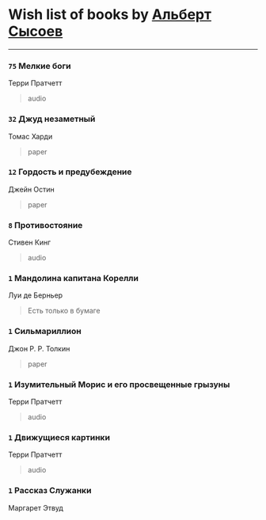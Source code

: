 # Wish list of books by [Альберт Сысоев](http://vk.com/id47446642)
---

### `75` Мелкие боги
Терри Пратчетт
> audio

### `32` Джуд незаметный
Томас Харди
> paper

### `12` Гордость и предубеждение
Джейн Остин
> paper

### `8` Противостояние
Стивен Кинг
> audio

### `1` Мандолина капитана Корелли
Луи де Берньер
> Есть только в бумаге

### `1` Сильмариллион
Джон Р. Р. Толкин
> paper

### `1` Изумительный Морис и его просвещенные грызуны
Терри Пратчетт
> audio

### `1` Движущиеся картинки
Терри Пратчетт
> audio

### `1` Рассказ Служанки
Маргарет Этвуд

